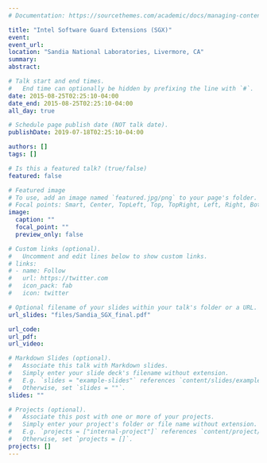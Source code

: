 ```yaml
---
# Documentation: https://sourcethemes.com/academic/docs/managing-content/

title: "Intel Software Guard Extensions (SGX)"
event:
event_url:
location: "Sandia National Laboratories, Livermore, CA"
summary:
abstract:

# Talk start and end times.
#   End time can optionally be hidden by prefixing the line with `#`.
date: 2015-08-25T02:25:10-04:00
date_end: 2015-08-25T02:25:10-04:00
all_day: true

# Schedule page publish date (NOT talk date).
publishDate: 2019-07-18T02:25:10-04:00

authors: []
tags: []

# Is this a featured talk? (true/false)
featured: false

# Featured image
# To use, add an image named `featured.jpg/png` to your page's folder. 
# Focal points: Smart, Center, TopLeft, Top, TopRight, Left, Right, BottomLeft, Bottom, BottomRight.
image:
  caption: ""
  focal_point: ""
  preview_only: false

# Custom links (optional).
#   Uncomment and edit lines below to show custom links.
# links:
# - name: Follow
#   url: https://twitter.com
#   icon_pack: fab
#   icon: twitter

# Optional filename of your slides within your talk's folder or a URL.
url_slides: "files/Sandia_SGX_final.pdf"

url_code:
url_pdf:
url_video:

# Markdown Slides (optional).
#   Associate this talk with Markdown slides.
#   Simply enter your slide deck's filename without extension.
#   E.g. `slides = "example-slides"` references `content/slides/example-slides.md`.
#   Otherwise, set `slides = ""`.
slides: ""

# Projects (optional).
#   Associate this post with one or more of your projects.
#   Simply enter your project's folder or file name without extension.
#   E.g. `projects = ["internal-project"]` references `content/project/deep-learning/index.md`.
#   Otherwise, set `projects = []`.
projects: []
---
```

